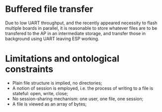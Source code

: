 # Buffered file transfer

Due to low UART throughput, and the recently appeared necessity to flash
multiple boards in parallel, it is reasonable to store whatever files are to be
transfered to the AP in an intermediate storage, and transfer those in
background using UART leaving ESP working.

# Limitations and ontological constraints

- Plain file structure is implied, no directories;
- A notion of session is employed, i.e. the process of writing to a file is
  stateful: open, write, close;
- No session-sharing mechanism: one user, one file, one session;
- A file is viewed as an array of bytes;
